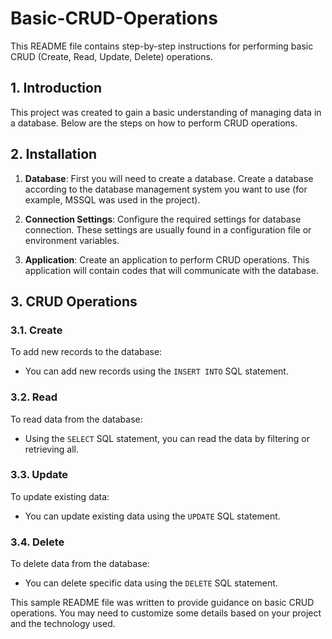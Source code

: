 # Basic-CRUD-Operations

This README file contains step-by-step instructions for performing basic CRUD (Create, Read, Update, Delete) operations.

## 1. Introduction

This project was created to gain a basic understanding of managing data in a database. Below are the steps on how to perform CRUD operations.

## 2. Installation

1. **Database**: First you will need to create a database. Create a database according to the database management system you want to use (for example, MSSQL was used in the project).

2. **Connection Settings**: Configure the required settings for database connection. These settings are usually found in a configuration file or environment variables.

3. **Application**: Create an application to perform CRUD operations. This application will contain codes that will communicate with the database.

## 3. CRUD Operations

### 3.1. Create

To add new records to the database:

- You can add new records using the `INSERT INTO` SQL statement.

### 3.2. Read

To read data from the database:

- Using the `SELECT` SQL statement, you can read the data by filtering or retrieving all.

### 3.3. Update

To update existing data:

- You can update existing data using the `UPDATE` SQL statement.

### 3.4. Delete

To delete data from the database:

- You can delete specific data using the `DELETE` SQL statement.


This sample README file was written to provide guidance on basic CRUD operations. You may need to customize some details based on your project and the technology used.
